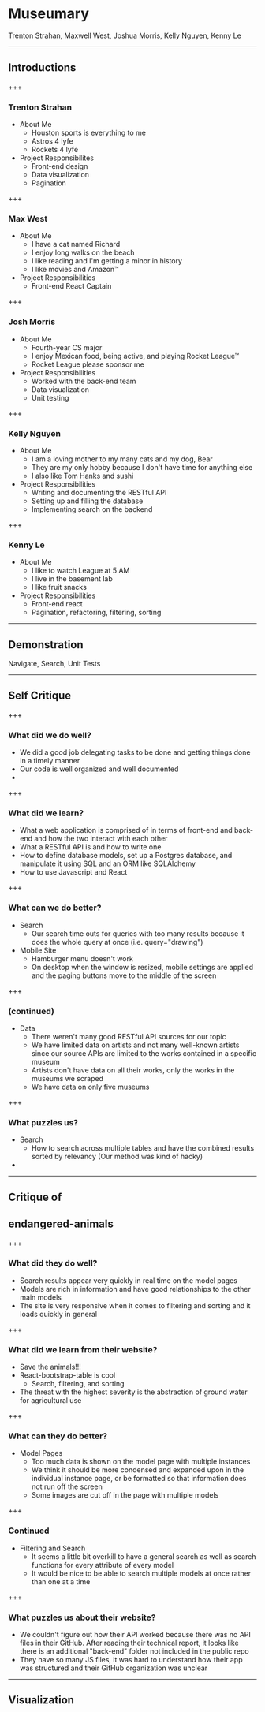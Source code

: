 # Museumary

Trenton Strahan, Maxwell West, Joshua Morris, Kelly Nguyen, Kenny Le

---

## Introductions

+++

### Trenton Strahan
* About Me
    * Houston sports is everything to me
    * Astros 4 lyfe
    * Rockets 4 lyfe
* Project Responsibilites
    * Front-end design
    * Data visualization
    * Pagination

+++

### Max West
* About Me
    * I have a cat named Richard
    * I enjoy long walks on the beach
    * I like reading and I'm getting a minor in history
    * I like movies and Amazon™
* Project Responsibilities
    * Front-end React Captain

+++

### Josh Morris
* About Me
    * Fourth-year CS major
    * I enjoy Mexican food, being active, and playing Rocket League™
    * Rocket League please sponsor me
* Project Responsibilities
    * Worked with the back-end team
    * Data visualization
    * Unit testing

+++

### Kelly Nguyen
* About Me
    * I am a loving mother to my many cats and my dog, Bear
    * They are my only hobby because I don't have time for anything else
    * I also like Tom Hanks and sushi
* Project Responsibilities
    * Writing and documenting the RESTful API
    * Setting up and filling the database
    * Implementing search on the backend

+++

### Kenny Le
* About Me
    * I like to watch League at 5 AM
    * I live in the basement lab
    * I like fruit snacks
* Project Responsibilities
    * Front-end react
    * Pagination, refactoring, filtering, sorting

---

## Demonstration
Navigate, 
Search, 
Unit Tests

---

## Self Critique

+++

### What did we do well?
* We did a good job delegating tasks to be done and getting things done in a timely manner
* Our code is well organized and well documented
* 

+++

### What did we learn?
* What a web application is comprised of in terms of front-end and back-end and how the two interact with each other
* What a RESTful API is and how to write one
* How to define database models, set up a Postgres database, and manipulate it using SQL and an ORM like SQLAlchemy
* How to use Javascript and React

+++

### What can we do better?
* Search
    * Our search time outs for queries with too many results because it does the whole query at once (i.e. query="drawing")
* Mobile Site
    * Hamburger menu doesn't work
    * On desktop when the window is resized, mobile settings are applied and the paging buttons move to the middle of the screen

+++

### (continued)
* Data
    * There weren't many good RESTful API sources for our topic
    * We have limited data on artists and not many well-known artists since our source APIs are limited to the works contained in a specific museum
    * Artists don't have data on all their works, only the works in the museums we scraped
    * We have data on only five museums

+++

### What puzzles us?
* Search
    * How to search across multiple tables and have the combined results sorted by relevancy (Our method was kind of hacky)
* 

---

## Critique of
## endangered-animals

+++

### What did they do well?
* Search results appear very quickly in real time on the model pages
* Models are rich in information and have good relationships to the other main models
* The site is very responsive when it comes to filtering and sorting and it loads quickly in general

+++

### What did we learn from their website?
* Save the animals!!!
* React-bootstrap-table is cool
    * Search, filtering, and sorting
* The threat with the highest severity is the abstraction of ground water for agricultural use

+++

### What can they do better?
* Model Pages
    * Too much data is shown on the model page with multiple instances
    * We think it should be more condensed and expanded upon in the individual instance page, or be formatted so that information does not run off the screen
    * Some images are cut off in the page with multiple models

+++

### Continued
* Filtering and Search
    * It seems a little bit overkill to have a general search as well as search functions for every attribute of every model
    * It would be nice to be able to search multiple models at once rather than one at a time

+++

### What puzzles us about their website?
* We couldn't figure out how their API worked because there was no API files in their GitHub. After reading their technical report, it looks like there is an additional "back-end" folder not included in the public repo
* They have so many JS files, it was hard to understand how their app was structured and their GitHub organization was unclear

---

## Visualization

